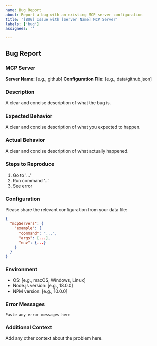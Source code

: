 ```yaml
---
name: Bug Report
about: Report a bug with an existing MCP server configuration
title: '[BUG] Issue with [Server Name] MCP Server'
labels: ['bug']
assignees: ''

---
```


## Bug Report

### MCP Server
**Server Name:** [e.g., github]
**Configuration File:** [e.g., data/github.json]

### Description
A clear and concise description of what the bug is.

### Expected Behavior
A clear and concise description of what you expected to happen.

### Actual Behavior
A clear and concise description of what actually happened.

### Steps to Reproduce
1. Go to '...'
2. Run command '...'
3. See error

### Configuration
Please share the relevant configuration from your data file:

```json
{
  "mcpServers": {
    "example": {
      "command": "...",
      "args": [...],
      "env": {...}
    }
  }
}
```

### Environment
- OS: [e.g., macOS, Windows, Linux]
- Node.js version: [e.g., 18.0.0]
- NPM version: [e.g., 10.0.0]

### Error Messages
```
Paste any error messages here
```

### Additional Context
Add any other context about the problem here. 